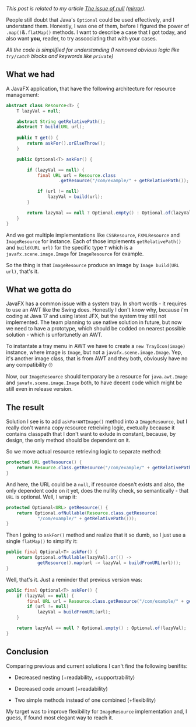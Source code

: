 *This post is related to my article [The issue of null](https://ppixel.me/blog/2023/07/16/The-issue-of-null.html) ([mirror](https://github.com/peacefulpixel/articles/blob/main/articles/the-issue-of-null/article.md)).*

People still doubt that Java's ``Optional`` could be used effectively, and I understand them. Honestly, I was one of them, before I figured the power of ``.map()``&``.flatMap()`` methods. I want to describe a case that I got today, and also want **you**, reader, to try asscociating that with your cases.

*All the code is simplified for understanding (I removed obvious logic like `try/catch` blocks and keywords like `private`)*

## What we had

A JavaFX application, that have the following architecture for resource management:

```java
abstract class Resource<T> {
    T lazyVal = null;

    abstract String getRelativePath();
    abstract T build(URL url);
    
    public T get() {
        return askFor().orElseThrow();
    }

    public Optional<T> askFor() {

        if (lazyVal == null) {
            final URL url = Resource.class
                    .getResource("/com/example/" + getRelativePath());

            if (url != null)
                lazyVal = build(url);
        }

        return lazyVal == null ? Optional.empty() : Optional.of(lazyVal);
    }
}
```

And we got multiple implementations like ``CSSResource``, ``FXMLResource`` and ``ImageResource`` for instance. Each of those implements ``getRelativePath()`` and ``build(URL url)`` for the specific type ``T`` which is a ``javafx.scene.image.Image`` for ``ImageResource`` for example.

So the thing is that ``ImageResource`` produce an image by ``Image build(URL url)``, that's it.

## What we gotta do

JavaFX has a common issue with a system tray. In short words - it requires to use an AWT like the Swing does. Honestly I don't know why, because i'm coding at Java 17 and using latest JFX, but the system tray still not implemented. The team planning to use native solution in future, but now we need to have a prototype, which should be codded on nearest possible solution - which is unfortunetly an AWT.

To instantate a tray menu in AWT we have to create a ``new TrayIcon(image)`` instance, where image is ``Image``, but not a `javafx.scene.image.Image`. Yep, it's another image class, that is from AWT and they both, obviously have no any compatibility 🙄

Now, our ``ImageResource`` should temporary be a resource for ``java.awt.Image`` and ``javafx.scene.image.Image`` both, to have decent code which might be still even in release version.

## The result

Solution I see is to add ``askForAWTImage()`` method into a ``ImageResource``, but I really don't wanna copy resource retreiving logic, evetually because it contains classpath that I don't want to exlude in constant, because, by design, the only method should be dependent on it.

So we move actual resource retrieving logic to separate method:

```java
protected URL getResource() {
    return Resource.class.getResource("/com/example/" + getRelativePath());
}
```

And here, the URL could be a ``null``, if resource doesn't exists and also, the only dependent code on it yet, does the nullity check, so semantically - that ``URL`` is optional. Well, I wrap it:

```java
protected Optional<URL> getResource() {
    return Optional.ofNullable(Resource.class.getResource(
            "/com/example/" + getRelativePath()));
}
```

Then I going to ``askFor()`` method and realize that it so dumb, so I just use a single ``flatMap()`` to simplify it:

```java
public final Optional<T> askFor() {
    return Optional.ofNullable(lazyVal).or(() -> 
            getResource().map(url -> lazyVal = buildFromURL(url)));
}
```

Well, that's it. Just a reminder that previous version was:

```java
public final Optional<T> askFor() {
    if (lazyVal == null) {
        final URL url = Resource.class.getResource("/com/example/" + getRelativePath());
        if (url != null)
            lazyVal = buildFromURL(url);
    }

    return lazyVal == null ? Optional.empty() : Optional.of(lazyVal);
}
```

## Conclusion

Comparing previous and current solutions I can't find the following benifits:

- Decreased nesting (+readability, +supportrability)

- Decreased code amount (+readability)

- Two simple methods instead of one combined (+flexibility)

My target was to improve flexibility for ``ImageResource`` implementation and, I guess, If found most elegant way to reach it.
